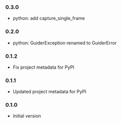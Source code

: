### 0.3.0

- python: add capture_single_frame

### 0.2.0

- python: GuiderException renamed to GuiderError

### 0.1.2

- Fix project metadata for PyPI

### 0.1.1

- Updated project metadata for PyPI

### 0.1.0

- Initial version
